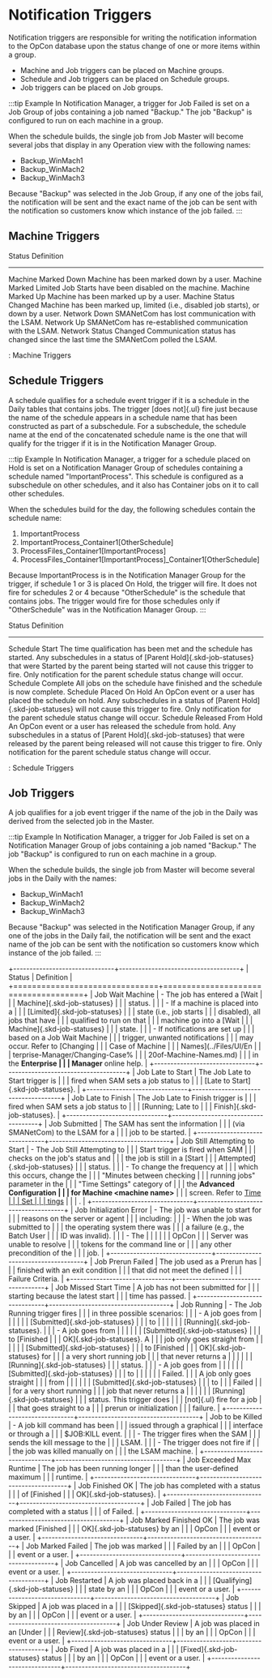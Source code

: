 # Notification Triggers

Notification triggers are responsible for writing the notification
information to the OpCon database upon the
status change of one or more items within a group.

- Machine and Job triggers can be placed on Machine groups.
- Schedule and Job triggers can be placed on Schedule groups.
- Job triggers can be placed on Job groups.

:::tip Example
In Notification Manager, a trigger for Job Failed is set on a Job Group of jobs containing a job named "Backup." The job "Backup" is configured to run on each machine in a group.

When the schedule builds, the single job from Job Master will become several jobs that display in any Operation view with the following names:

- Backup_WinMach1
- Backup_WinMach2
- Backup_WinMach3

Because "Backup" was selected in the Job Group, if any one of the jobs fail, the notification will be sent and the exact name of the job can be sent with the notification so customers know which instance of the job failed.
:::

## Machine Triggers

  Status                   Definition
  ------------------------ -------------------------------------------------------------------------------------
  Machine Marked Down      Machine has been marked down by a user.
  Machine Marked Limited   Job Starts have been disabled on the machine.
  Machine Marked Up        Machine has been marked up by a user.
  Machine Status Changed   Machine has been marked up, limited (i.e., disabled job starts), or down by a user.
  Network Down             SMANetCom has lost communication with the LSAM.
  Network Up               SMANetCom has re-established communication with the LSAM.
  Network Status Changed   Communication status has changed since the last time the SMANetCom polled the LSAM.

  : Machine Triggers

## Schedule Triggers

A schedule qualifies for a schedule event trigger if it is a schedule in
the Daily tables that contains jobs. The trigger [does not]{.ul} fire just because the name of the schedule appears in a schedule name that
has been constructed as part of a subschedule. For a subschedule, the
schedule name at the end of the concatenated schedule name is the one
that will qualify for the trigger if it is in the Notification Manager
Group.

:::tip Example
In Notification Manager, a trigger for a schedule placed on Hold is set on a Notification Manager Group of schedules containing a schedule named "ImportantProcess". This schedule is configured as a subschedule on other schedules, and it also has Container jobs on it to call other schedules.

When the schedules build for the day, the following schedules contain the schedule name:

1. ImportantProcess
2. ImportantProcess_Container1\[OtherSchedule]
3. ProcessFiles_Container1\[ImportantProcess]
4. ProcessFiles_Container1\[ImportantProcess]_Container1\[OtherSchedule]

Because ImportantProcess is in the Notification Manager Group for the trigger, if schedule 1 or 3 is placed On Hold, the trigger will fire. It does not fire for schedules 2 or 4 because "OtherSchedule" is the schedule that contains jobs. The trigger would fire for those schedules only if "OtherSchedule" was in the Notification Manager Group.
:::

  Status                        Definition
  ----------------------------- --------------------------------------------------------------------------------------------------------------------------------------------------------------------------------------------------------------------------------------------------------------------------------------------------------------------
  Schedule Start                The time qualification has been met and the schedule has started. Any subschedules in a status of [Parent Hold]{.skd-job-statuses} that were Started by the parent being started will not cause this trigger to fire. Only notification for the parent schedule status change will occur.   Schedule Complete             All jobs on the schedule have finished and the schedule is now complete.
  Schedule Placed On Hold       An OpCon event or a user has placed the schedule on hold. Any subschedules in a status of [Parent Hold]{.skd-job-statuses} will not cause this trigger to fire. Only notification for the parent schedule status change will occur.   Schedule Released From Hold   An OpCon event or a user has released the schedule from hold. Any subschedules in a status of [Parent Hold]{.skd-job-statuses} that were released by the parent being released will not cause this trigger to fire. Only notification for the parent schedule status change will occur.

  : Schedule Triggers

## Job Triggers

A job qualifies for a job event trigger if the name of the job in the
Daily was derived from the selected job in the Master.

:::tip Example
In Notification Manager, a trigger for Job Failed is set on a Notification Manager Group of jobs containing a job named "Backup." The job "Backup" is configured to run on each machine in a group.

When the schedule builds, the single job from Master will become several jobs in the Daily with the names:

- Backup_WinMach1
- Backup_WinMach2
- Backup_WinMach3

Because "Backup" was selected in the Notification Manager Group, if any one of the jobs in the Daily fail, the notification will be sent and the exact name of the job can be sent with the notification so customers know which instance of the job failed.
:::

+-------------------------------+-------------------------------------+
| Status                        | Definition                          |
+===============================+=====================================+
| Job Wait Machine              | -   The job has entered a [Wait     | |                               |     Machine]{.skd-job-statuses}     |
|                               |     status.                         |
|                               | -   If a machine is placed into a   |
|                               |     [Limited]{.skd-job-statuses}    | |                               |     state (i.e., job starts         |
|                               |     disabled), all jobs that have   |
|                               |     qualified to run on that        |
|                               |     machine go into a [Wait         | |                               |     Machine]{.skd-job-statuses}     |
|                               |     state.                          |
|                               | -   If notifications are set up     |
|                               |     based on a Job Wait Machine     |
|                               |     trigger, unwanted notifications |
|                               |     may occur. Refer to [Changing   | |                               |     Case of Machine                 |
|                               |     Names](../Files/UI/En                 |
|                               | terprise-Manager/Changing-Case% |
|                               | 20of-Machine-Names.md) |
|                               |      in the **Enterprise      |
|                               |     Manager** online help.          |
+-------------------------------+-------------------------------------+
| Job Late to Start             | The Job Late to Start trigger is    |
|                               | fired when SAM sets a job status to |
|                               | [Late to Start]{.skd-job-statuses}. | +-------------------------------+-------------------------------------+
| Job Late to Finish            | The Job Late to Finish trigger is   |
|                               | fired when SAM sets a job status to |
|                               | [Running; Late to                   | |                               | Finish]{.skd-job-statuses}.         |
+-------------------------------+-------------------------------------+
| Job Submitted                 | The SAM has sent the information    |
|                               | (via SMANetCom) to the LSAM for a   |
|                               | job to be started.                  |
+-------------------------------+-------------------------------------+
| Job Still Attempting to Start | -   The Job Still Attempting to     |
|                               |     Start trigger is fired when SAM |
|                               |     checks on the job's status and |
|                               |     the job is still in a [Start    | |                               |     Attempted]{.skd-job-statuses}   |
|                               |     status.                         |
|                               | -   To change the frequency at      |
|                               |     which this occurs, change the   |
|                               |     "Minutes between checking      |
|                               |     running jobs" parameter in the |
|                               |     "Time Settings" category of   |
|                               |     the **Advanced Configuration    |
|                               |     for Machine \<machine name\>**  |
|                               |     screen. Refer to [Time          | |                               |     Set                             |
|                               | tings](../administration/server-options.md#time-settings) |
|                               |     .                         |
+-------------------------------+-------------------------------------+
| Job Initialization Error      | -   The job was unable to start for |
|                               |     reasons on the server or agent  |
|                               |     including:                      |
|                               | -   When the job was submitted to   |
|                               |     the operating system there was  |
|                               |     a failure (e.g., the Batch User |
|                               |     ID was invalid).                |
|                               | -   The                             |
|                               |                                     |
|                               |    OpCon |
|                               |     Server was unable to resolve    |
|                               |     tokens for the command line or  |
|                               |     any other precondition of the   |
|                               |     job.                            |
+-------------------------------+-------------------------------------+
| Job Prerun Failed             | The job used as a Prerun has        |
|                               | finished with an exit condition     |
|                               | that did not meet the defined       |
|                               | Failure Criteria.                   |
+-------------------------------+-------------------------------------+
| Job Missed Start Time         | A job has not been submitted for    |
|                               | starting because the latest start   |
|                               | time has passed.                    |
+-------------------------------+-------------------------------------+
| Job Running                   | -   The Job Running trigger fires   |
|                               |     in three possible scenarios:    |
|                               |     -   A job goes from             |
|                               |                                     |
|                               |      [Submitted]{.skd-job-statuses} | |                               |         to                          |
|                               |                                     |
|                               |       [Running]{.skd-job-statuses}. | |                               |     -   A job goes from             |
|                               |                                     |
|                               |      [Submitted]{.skd-job-statuses} | |                               |         to [Finished                |
|                               |         OK]{.skd-job-statuses}. A   |
|                               |         job only goes straight from |
|                               |                                     |
|                               |      [Submitted]{.skd-job-statuses} | |                               |         to [Finished                |
|                               |         OK]{.skd-job-statuses} for  |
|                               |         a very short running job    |
|                               |         that never returns a        |
|                               |                                     |
|                               |        [Running]{.skd-job-statuses} | |                               |         status.                     |
|                               |     -   A job goes from             |
|                               |                                     |
|                               |      [Submitted]{.skd-job-statuses} | |                               |         to                          |
|                               |                                     |
|                               |        Failed. | |                               |         A job only goes straight    |
|                               |         from                        |
|                               |                                     |
|                               |      [Submitted]{.skd-job-statuses} | |                               |         to                          |
|                               |         Failed | |                               |         for a very short running    |
|                               |         job that never returns a    |
|                               |                                     |
|                               |        [Running]{.skd-job-statuses} | |                               |         status. This trigger does   |
|                               |         [not]{.ul} fire for a job   | |                               |         that goes straight to a     |
|                               |         prerun or initialization    |
|                               |         failure.                    |
+-------------------------------+-------------------------------------+
| Job to be Killed              | -   A job kill command has been     |
|                               |     issued through a graphical      |
|                               |     interface or through a          |
|                               |     $JOB:KILL event.               |
|                               | -   The trigger fires when the SAM  |
|                               |     sends the kill message to the   |
|                               |     LSAM.                           |
|                               | -   The trigger does not fire if    |
|                               |     the job was killed manually on  |
|                               |     the LSAM machine.               |
+-------------------------------+-------------------------------------+
| Job Exceeded Max Runtime      | The job has been running longer     |
|                               | than the user-defined maximum       |
|                               | runtime.                            |
+-------------------------------+-------------------------------------+
| Job Finished OK               | The job has completed with a status |
|                               | of [Finished                        | |                               | OK]{.skd-job-statuses}.             |
+-------------------------------+-------------------------------------+
| Job Failed                    | The job has completed with a status |
|                               | of Failed.     | +-------------------------------+-------------------------------------+
| Job Marked Finished OK        | The job was marked [Finished        | |                               | OK]{.skd-job-statuses} by an        |
|                               | OpCon    |
|                               | event or a user.                    |
+-------------------------------+-------------------------------------+
| Job Marked Failed             | The job was marked                  |
|                               | Failed by an   | |                               | OpCon    |
|                               | event or a user.                    |
+-------------------------------+-------------------------------------+
| Job Cancelled                 | A job was cancelled by an           |
|                               | OpCon    |
|                               | event or a user.                    |
+-------------------------------+-------------------------------------+
| Job Restarted                 | A job was placed back in a          |
|                               | [Qualifying]{.skd-job-statuses}     | |                               | state by an                         |
|                               | OpCon    |
|                               | event or a user.                    |
+-------------------------------+-------------------------------------+
| Job Skipped                   | A job was placed in a               |
|                               | [Skipped]{.skd-job-statuses} status | |                               | by an                               |
|                               | OpCon    |
|                               | event or a user.                    |
+-------------------------------+-------------------------------------+
| Job Under Review              | A job was placed in an [Under       | |                               | Review]{.skd-job-statuses} status   |
|                               | by an                               |
|                               | OpCon    |
|                               | event or a user.                    |
+-------------------------------+-------------------------------------+
| Job Fixed                     | A job was placed in a               |
|                               | [Fixed]{.skd-job-statuses} status   | |                               | by an                               |
|                               | OpCon    |
|                               | event or a user.                    |
+-------------------------------+-------------------------------------+
